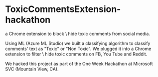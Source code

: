# ToxicCommentsExtension-hackathon
a Chrome extension to block \ hide toxic comments from social media.


Using ML (Azure ML Studio) we built a classifying algorithm to classify comments' text as "Toxic" or "Non Toxic".
We plugged it into a Chrome extension to filter \ hide toxic comments on FB, You Tube and Reddit.

We hacked this project as part of the One Week Hackathon at Microsoft SVC (Mountain View, CA).
